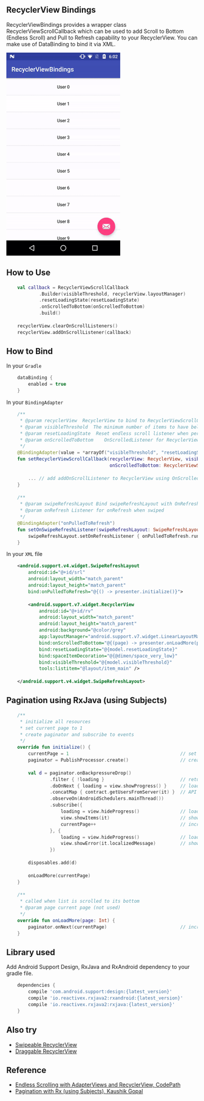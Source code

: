 ## RecyclerView Bindings

RecyclerViewBindings provides a wrapper class RecyclerViewScrollCallback which can be used to add Scroll to Bottom (Endless Scroll) and Pull to Refresh capability to your RecyclerView. You can make use of DataBinding to bind it via XML.

<img src="./README_images/recyclerview_bindings.gif" width="300" height="534"/>

## How to Use

```kotlin
    val callback = RecyclerViewScrollCallback
            .Builder(visibleThreshold, recyclerView.layoutManager)
            .resetLoadingState(resetLoadingState)
            .onScrolledToBottom(onScrolledToBottom)
            .build()

    recyclerView.clearOnScrollListeners()
    recyclerView.addOnScrollListener(callback)
```

## How to Bind

In your `Gradle`

```groovy
    dataBinding {
        enabled = true
    }
```

In your `BindingAdapter`

```kotlin
    /**
     * @param recyclerView  RecyclerView to bind to RecyclerViewScrollCallback
     * @param visibleThreshold  The minimum number of items to have below your current scroll position before loading more.
     * @param resetLoadingState  Reset endless scroll listener when performing a new search
     * @param onScrolledToBottom    OnScrolledListener for RecyclerView scrolled
     */
    @BindingAdapter(value = *arrayOf("visibleThreshold", "resetLoadingState", "onScrolledToBottom"), requireAll = false)
    fun setRecyclerViewScrollCallback(recyclerView: RecyclerView, visibleThreshold: Int, resetLoadingState: Boolean,
                                      onScrolledToBottom: RecyclerViewScrollCallback.OnScrolledListener) {

		... // add addOnScrollListener to RecyclerView using OnScrolledListener as above
    }

    /**
     * @param swipeRefreshLayout Bind swipeRefreshLayout with OnRefreshListener
     * @param onRefresh Listener for onRefresh when swiped
     */
    @BindingAdapter("onPulledToRefresh")
    fun setOnSwipeRefreshListener(swipeRefreshLayout: SwipeRefreshLayout, onPulledToRefresh: Runnable) {
        swipeRefreshLayout.setOnRefreshListener { onPulledToRefresh.run() }
    }
```

In your `XML` file

```xml
    <android.support.v4.widget.SwipeRefreshLayout
        android:id="@+id/srl"
        android:layout_width="match_parent"
        android:layout_height="match_parent"
        bind:onPulledToRefresh="@{() -> presenter.initialize()}">

        <android.support.v7.widget.RecyclerView
            android:id="@+id/rv"
            android:layout_width="match_parent"
            android:layout_height="match_parent"
            android:background="@color/grey"
            app:layoutManager="android.support.v7.widget.LinearLayoutManager"
            bind:onScrolledToBottom="@{(page) -> presenter.onLoadMore(page)}"
            bind:resetLoadingState="@{model.resetLoadingState}"
            bind:spaceItemDecoration="@{@dimen/space_very_low}"
            bind:visibleThreshold="@{model.visibleThreshold}"
            tools:listitem="@layout/item_main" />

    </android.support.v4.widget.SwipeRefreshLayout>
```

## Pagination using RxJava (using Subjects)

```kotlin
    /**
     * initialize all resources
     * set current page to 1
     * create paginator and subscribe to events
     */
    override fun initialize() {
        currentPage = 1                                         // set page = 1
        paginator = PublishProcessor.create()                   // create PublishProcessor

        val d = paginator.onBackpressureDrop()
                .filter { !loading }                            // return if it is still loading
                .doOnNext { loading = view.showProgress() }     // loading = true
                .concatMap { contract.getUsersFromServer(it) }  // API call
                .observeOn(AndroidSchedulers.mainThread())
                .subscribe({
                    loading = view.hideProgress()               // loading = false
                    view.showItems(it)                          // show items
                    currentPage++                               // increment page
                }, {
                    loading = view.hideProgress()               // loading = false
                    view.showError(it.localizedMessage)         // show error
                })

        disposables.add(d)

        onLoadMore(currentPage)
    }

    /**
     * called when list is scrolled to its bottom
     * @param page current page (not used)
     */
    override fun onLoadMore(page: Int) {
        paginator.onNext(currentPage)                           // increment page if not loading
    }
```

## Library used

Add Android Support Design, RxJava and RxAndroid dependency to your gradle file.

```groovy
    dependencies {
        compile 'com.android.support:design:{latest_version}'
        compile 'io.reactivex.rxjava2:rxandroid:{latest_version}'
        compile 'io.reactivex.rxjava2:rxjava:{latest_version}'
    }
```

## Also try

- [Swipeable RecyclerView](https://github.com/chetdeva/swipeablerecyclerview)
- [Draggable RecyclerView](https://github.com/chetdeva/draggablerecyclerview)

## Reference

- [Endless Scrolling with AdapterViews and RecyclerView, CodePath](https://github.com/codepath/android_guides/wiki/Endless-Scrolling-with-AdapterViews-and-RecyclerView)
- [Pagination with Rx (using Subjects), Kaushik Gopal](https://github.com/kaushikgopal/RxJava-Android-Samples#14-pagination-with-rx-using-subjects)